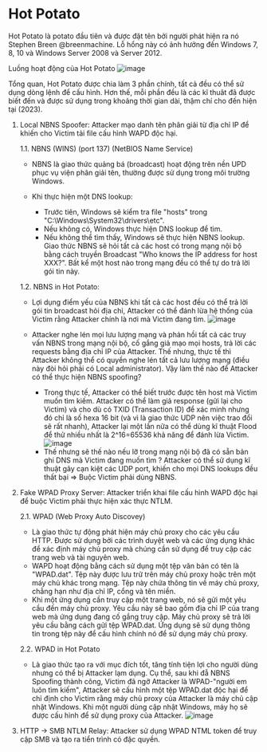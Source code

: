 # Hot Potato

Hot Potato là potato đầu tiên và được đặt tên bởi người phát hiện ra nó Stephen Breen @breenmachine. Lỗ hổng này có ảnh hưởng đến Windows 7, 8, 10 và Windows Server 2008 và Server 2012.

Luồng hoạt động của Hot Potato
![image](https://github.com/LeThanhkosogian/Potato/assets/97555997/82014ed2-b92c-42fd-b087-91f8c1778a85)

Tổng quan, Hot Potato được chia làm 3 phần chính, tất cả đều có thể sử dụng dòng lệnh để cấu hình. Hơn thế, mỗi phần đều là các kĩ thuât đã được biết đến và được sử dụng trong khoảng thời gian dài, thậm chí cho đến hiện tại (2023).

1. Local NBNS Spoofer: Attacker mạo danh tên phân giải từ địa chỉ IP để khiến cho Victim tải file cấu hình WAPD độc hại.

   1.1. NBNS (WINS) (port 137) (NetBIOS Name Service)

   - NBNS là giao thức quảng bá (broadcast) hoạt động trên nền UPD phục vụ viện phân giải tên, thường được sử dụng trong môi trường Windows.
   - Khi thực hiện một DNS lookup:

     - Trước tiên, Windows sẽ kiểm tra file "hosts" trong "C:\Windows\System32\drivers\etc".
     - Nếu không có, Windows thực hiện DNS lookup để tìm.
     - Nếu không thể tìm thấy, Windows sẽ thực hiện NBNS lookup. Giao thức NBNS sẽ hỏi tất cả các host có trong mạng nội bộ bằng cách truyền Broadcast "Who knows the IP address for host XXX?". Bất kể một host nào trong mạng đều có thể tự do trả lời gói tin này.

   1.2. NBNS in Hot Potato:

   - Lợi dụng điểm yếu của NBNS khi tất cả các host đều có thể trả lời gói tin broadcast hỏi địa chỉ, Attacker có thể đánh lừa hệ thống của Victim rằng Attacker chính là nơi mà Victim đang tìm.
   ![image](https://github.com/LeThanhkosogian/Potato/assets/97555997/bbca36e6-3457-4570-8c6c-3d7b89340252)
   - Attacker nghe lén mọi lưu lượng mạng và phản hồi tất cả các truy vấn NBNS trong mạng nội bộ, cố gắng giả mạo mọi hosts, trả lời các requests bằng địa chỉ IP của Attacker. Thế nhưng, thực tế thì Attacker không thể có quyền nghe lén tất cả lưu lượng mạng (điều này đòi hỏi phải có Local administrator). Vậy làm thế nào để Attacker có thể thực hiện NBNS spoofing?
  
      - Trong thực tế, Attacker có thể biết trước được tên host mà Victim muốn tìm kiếm. Attacker có thể làm giả response (gửi lại cho Victim) và cho dù có TXID (Transaction ID) để xác minh nhưng đó chỉ là số hexa 16 bit (và vì là giao thức UDP nên việc trao đổi sẽ rất nhanh), Attacker lại một lần nữa có thể dùng kĩ thuật Flood để thử nhiều nhất là 2^16=65536 khả năng để đánh lừa Victim.
        ![image](https://github.com/LeThanhkosogian/Potato/assets/97555997/8edc2292-ed4a-4c5f-9b6b-f227490c9f0e)
      - Thế nhưng sẽ thế nào nếu lỡ trong mạng nội bộ đã có sẵn bản ghi DNS mà Victim đang muốn tìm ? Attacker có thể sử dụng kĩ thuật gây cạn kiệt các UDP port, khiến cho mọi DNS lookups đều thất bại => Buộc Victim phải dùng NBNS.

2. Fake WPAD Proxy Server: Attacker triển khai file cấu hình WAPD độc hại để buộc Victim phải thực hiện xác thực NTLM.

   2.1. WPAD (Web Proxy Auto Discovey)

   - Là giao thức tự động phát hiện máy chủ proxy cho các yêu cầu HTTP. Được sử dụng bởi các trình duyệt web và các ứng dụng khác để xác định máy chủ proxy mà chúng cần sử dụng để truy cập các trang web và tài nguyên web.
   - WAPD hoạt động bằng cách sử dụng một tệp văn bản có tên là "WPAD.dat". Tệp này được lưu trữ trên máy chủ proxy hoặc trên một máy chủ khác trong mạng. Tệp này chứa thông tin về máy chủ proxy, chẳng hạn như địa chỉ IP, cổng và tên miền.
   - Khi một ứng dụng cần truy cập một trang web, nó sẽ gửi một yêu cầu đến máy chủ proxy. Yêu cầu này sẽ bao gồm địa chỉ IP của trang web mà ứng dụng đang cố gắng truy cập. Máy chủ proxy sẽ trả lời yêu cầu bằng cách gửi tệp WPAD.dat. Ứng dụng sẽ sử dụng thông tin trong tệp này để cấu hình chính nó để sử dụng máy chủ proxy.
  
   2.2. WPAD in Hot Potato

   - Là giao thức tạo ra với mục đích tốt, tăng tính tiện lợi cho người dùng nhưng có thể bị Attacker lạm dụng. Cụ thể, sau khi đẫ NBNS Spoofing thành công, Victim đã ngỡ Attacker là WPAD-"người em luôn tìm kiếm", Attacker sẽ cấu hình một tệp WPAD.dat độc hại để chỉ định cho Victim rằng máy chủ proxy của Attacker là máy chủ cập nhật Windows. Khi một người dùng cập nhật Windows, máy họ sẽ được cấu hình để sử dụng proxy của Attacker.
     ![image](https://github.com/LeThanhkosogian/Potato/assets/97555997/4190058a-652c-4cf9-b4fb-9fc1fdb29e86)

4. HTTP -> SMB NTLM Relay: Attacker sử dụng WPAD NTML token để truy cập SMB và tạo ra tiển trình có đặc quyền.
